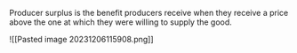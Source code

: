 Producer surplus is the benefit producers receive when they receive a price above the one at which they were willing to supply the good.

![[Pasted image 20231206115908.png]]